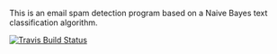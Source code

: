 This is an email spam detection program based on a Naive Bayes text classification algorithm.

[![Travis Build Status](https://travis-ci.org/benleibowitz/SpamFilter.svg)](https://travis-ci.org/benleibowitz/SpamFilter)